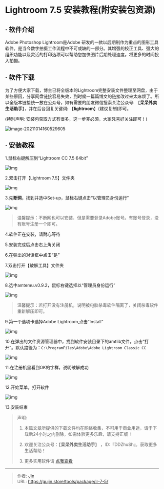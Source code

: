 # Lightroom 7.5 安装教程(附安装包资源)


## · 软件介绍
Adobe Photoshop Lightroom是Adobe 研发的一款以后期制作为重点的图形工具软件，是当今数字拍摄工作流程中不可或缺的一部分。其增强的校正工具、强大的组织功能以及灵活的打印选项可以帮助您加快图片后期处理速度，将更多的时间投入拍摄。

## · 软件下载
为了方便大家下载，博主已将全版本的Lightroom完整安装文件整理至网盘，由于某些原因，分享网盘链接容易失效，到时候一篇篇博文的链接改过来太麻烦了。所以全版本链接统一放在公众号，如有需要的朋友微信搜索关注公众号: 【**呆呆外卖生活助手**】，并在后台回复关键词: 【**lightroom**】(建议复制)即可。

(特别声明: 安装包获取方式有很多，这一步非必须，大家凭喜好关注即可！)

![image-20211014160529605](https://img.gujin.store/img/image-20211014160529605.png)

## · 安装教程

1.鼠标右键解压到“Lightroom CC 7.5 64bit”

![img](https://img.gujin.store/img/v2-73b54d2e0c9719753f96cad804ff6698_720w.png)

2.双击打开【Lightroom 7.5】文件夹

![img](https://img.gujin.store/img/v2-f7208a5ca3663392238bd4f2c6c286fe_720w.png)

3.先**断网**，找到并选中Set-up，鼠标右键点击“以管理员身份运行”

![img](https://img.gujin.store/img/v2-e5344ce582224cdcb5ddcd3c40dbbc43_720w.png)

> 温馨提示：不断网也可以安装，但是需要登录Adobe账号。有账号登录，没有账号注册一个即可。

4.软件正在安装，请耐心等待

5.安装完成后点击右上角关闭

6.在弹出的对话框中点击“是”



7.双击打开【破解工具】文件夹

![img](https://img.gujin.store/img/v2-c80ff32ce687a02220a5b482685554d5_720w.png)



8.选中amtemu.v0.9.2，鼠标右键选择以“管理员身份运行”

![img](https://img.gujin.store/img/v2-66c4cc0cc1d923e70ba6f1c9b48ce199_720w.png)

> 温馨提示：若打开没有注册机，说明被电脑杀毒软件隔离了，关闭杀毒软件重新解压即可。

9.第一个选项卡选择Adobe Lightroom,点击“Install”

![img](https://img.gujin.store/img/v2-3f566ef1182e0df00b4ff3da8860ae8d_720w.png)

10.在弹出的文件资源管理器中，找到软件安装目录下的amtlib文件，点击“打开”。默认路径为：`C:\ProgramFiles\Adobe\Adobe Lightroom Classic CC`

![img](https://img.gujin.store/img/v2-9404a56069615433db7d1d36aca0af20_720w.png)

11.在注册机里看到OK的字样，说明破解成功

![img](https://img.gujin.store/img/v2-15cdba8c0b14927eff8b2f83864455a8_720w.png)

12.开始菜单，打开软件

![img](https://img.gujin.store/img/v2-9dec6298251ddf8c2912cc5578d29dfd_720w.png)

13.安装结束




> 声明: 
>
> 1. 本篇文章所提供的下载文件均在网络收集，不可用于商业用途，请于下载后24小时之内删除，如需体验更多乐趣，请支持正版！
>
> 2. 欢迎关注公众号：【**呆呆外卖生活助手**】 ，ID:『DDZhuSh』，获取更多生活帮助！
>
> 3. 更多实用软件请  [点我查看](/tools)


---

> 作者: [Jin](https://img.gujin.store/img/favicon.ico)  
> URL: https://gujin.store/tools/package/lr-7-5/  

